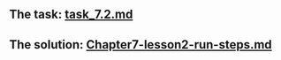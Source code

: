 ## The task: [task_7.2.md](/Chapter7-lesson2/task_7.2.md)  
## The solution: [Chapter7-lesson2-run-steps.md](/Chapter7-lesson2/Chapter7-lesson2-run-steps.md)
